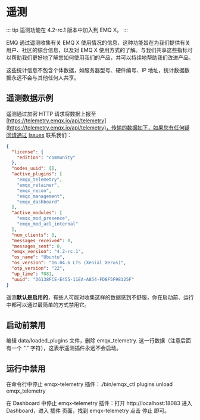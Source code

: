 # 遥测

::: tip
遥测功能在 4.2-rc.1 版本中加入到 EMQ X。
:::

EMQ 通过遥测收集有关 EMQ X 使用情况的信息，这种功能旨在为我们提供有关用户、社区的综合信息，以及对 EMQ X 使用方式的了解。与我们共享这些指标可以帮助我们更好地了解您如何使用我们的产品，并可以持续地帮助我们改进产品。

这些统计信息不包含个体数据，如服务器型号、硬件编号、IP 地址，统计数据数据永远不会与其他任何人共享。

## 遥测数据示例

遥测通过加密 HTTP 请求将数据上报至 [https://telemetry.emqx.io/api/telemetry](https://telemetry.emqx.io/api/telemetry)，传输的数据如下，如果您有任何疑问请通过 [Issues](http://github.com/emqx/emqx/issues) 联系我们：

```json
{
  "license": {
    "edition": "community"
  },
  "nodes_uuid": [],
  "active_plugins": [
    "emqx_telemetry",
    "emqx_retainer",
    "emqx_recon",
    "emqx_management",
    "emqx_dashboard"
  ],
  "active_modules": [
    "emqx_mod_presence",
    "emqx_mod_acl_internal"
  ],
  "num_clients": 0,
  "messages_received": 0,
  "messages_sent": 0,
  "emqx_version": "4.2-rc.1",
  "os_name": "Ubuntu",
  "os_version": "16.04.6 LTS (Xenial Xerus)",
  "otp_version": "22",
  "up_time": 7081,
  "uuid": "D6138FCE-E455-11EA-A854-FD8F5F98125F"
}
```

遥测**默认是启用的**，有些人可能对收集这样的数据感到不舒服，你在启动前、运行中都可以通过最简单的方式禁用它。

## 启动前禁用

编辑 data/loaded_plugins 文件，删除 emqx_telemetry.  这一行数据（注意后面有一个 "." 字符），这表示遥测插件永远不会启动。

## 运行中禁用

在命令行中停止 emqx-telemetry 插件：./bin/emqx_ctl plugins unload emqx_telemetry 

在 Dashboard 中停止 emqx-telemetry 插件：打开 http://localhost:18083 进入 Dashboard，进入 插件 页面，找到 emqx-telemetry 点击 停止 即可。
